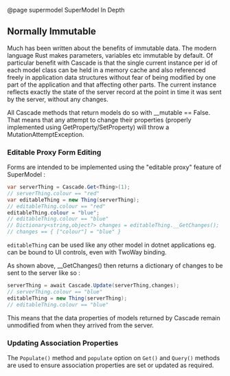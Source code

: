 @page supermodel SuperModel In Depth

## Normally Immutable

Much has been written about the benefits of immutable data. The modern language Rust makes parameters, 
variables etc immutable by default. Of particular benefit with Cascade is that the single current instance 
per id of each model class can be held in a 
memory cache and also referenced freely in application data structures without fear of being modified 
by one part of the application and that affecting other parts. The current instance reflects exactly the state of 
the server record at the point in time it was sent by the server, without any changes.

All Cascade methods that return models do so with __mutable == False. That means that any attempt to change 
their properties (properly implemented using GetProperty/SetProperty) will throw a MutationAttemptException.

### Editable Proxy Form Editing

Forms are intended to be implemented using the "editable proxy" feature of SuperModel :

```csharp
var serverThing = Cascade.Get<Thing>(1);
// serverThing.colour == "red"
var editableThing = new Thing(serverThing);
// editableThing.colour == "red"
editableThing.colour = "blue";
// editableThing.colour == "blue"
// Dictionary<string,object?> changes = editableThing.__GetChanges();
// changes == { ["colour"] = "blue" }
```

`editableThing` can be used like any other model in dotnet applications eg. can be bound to UI controls, even with TwoWay binding.

As shown above, __GetChanges() then returns a dictionary of changes to be sent to the server like so :

```csharp
serverThing = await Cascade.Update(serverThing,changes);
// serverThing.colour == "blue"
editableThing = new Thing(serverThing);
// editableThing.colour == "blue"
```

This means that the data properties of models returned by Cascade remain unmodified from when they arrived from the server. 

### Updating Association Properties

The `Populate()` method and `populate` option on `Get()` and `Query()` methods are used to ensure association properties are set or updated as required.
